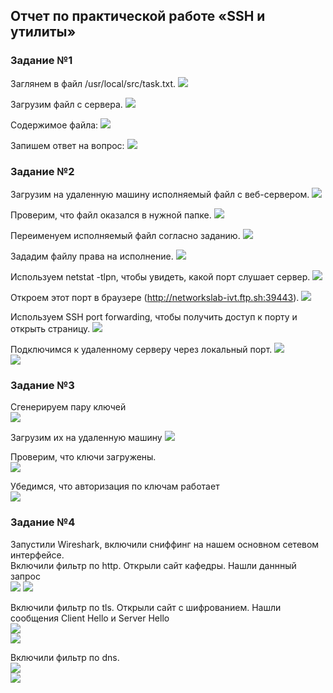
## Отчет по практической работе «SSH и утилиты»

### Задание №1
Заглянем в файл /usr/local/src/task.txt.
![](Images/sc1.png)  

Загрузим файл с сервера.
![](Images/sc2.png)  

Содержимое файла:
![](Images/sc3.png)  

Запишем ответ на вопрос:
![](Images/sc4.png)  


### Задание №2
Загрузим на удаленную машину исполняемый файл с веб-сервером.
![](Images/sc5.png)  

Проверим, что файл оказался в нужной папке.
![](Images/sc6.png)  

Переименуем исполняемый файл согласно заданию.
![](Images/sc7.png)  

Зададим файлу права на исполнение.
![](Images/sc8.png)  

Используем netstat -tlpn, чтобы увидеть, какой порт слушает сервер.
![](Images/sc9.png)  

Откроем этот порт в браузере (http://networkslab-ivt.ftp.sh:39443).
![](Images/sc10.png)  

Используем SSH port forwarding, чтобы получить доступ к порту и открыть страницу.
![](Images/sc11.png)  

Подключимся к удаленному серверу через локальный порт.
![](Images/sc12.png)  
![](Images/sc13.png)  


### Задание №3
Сгенерируем пару ключей  
![](Images/sc14.png)  

Загрузим их на удаленную машину
![](Images/sc15.png)  

Проверим, что ключи загружены.  
![](Images/sc16.png)  

Убедимся, что авторизация по ключам работает  
![](Images/sc17.png)  

### Задание №4
Запустили Wireshark, включили сниффинг на нашем основном
сетевом интерфейсе.  
Включили фильтр по http. Открыли сайт кафедры. Нашли даннный
запрос  
![](Images/sc18.png) 
![](Images/sc19.png) 

Включили фильтр по tls. Открыли сайт с шифрованием. Нашли сообщения Client Hello и
Server Hello  
![](Images/sc20.png)   
![](Images/sc21.png)  

Включили фильтр по dns.  
![](Images/sc22.png)   
![](Images/sc23.png)   
 



